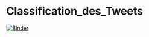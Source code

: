 # Classification_des_Tweets
[![Binder](https://mybinder.org/badge_logo.svg)](https://mybinder.org/v2/gh/NourheneBoulares/Classification_des_Tweets/main?filepath=Classification_des_tweets.ipynb)

